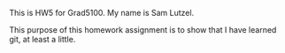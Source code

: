 This is HW5 for Grad5100.  My name is Sam Lutzel.

This purpose of this homework assignment is to show that I have learned git,
at least a little.
